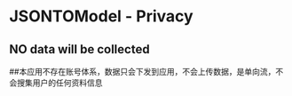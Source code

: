 # JSONTOModel - Privacy

## NO data will be collected

##本应用不存在账号体系，数据只会下发到应用，不会上传数据，是单向流，不会搜集用户的任何资料信息
